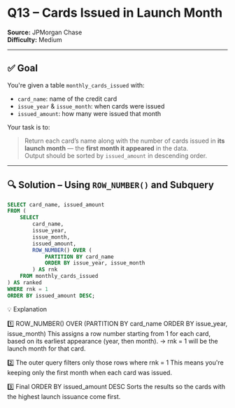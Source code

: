 # Q13 – Cards Issued in Launch Month  
**Source:** JPMorgan Chase  
**Difficulty:** Medium  

---

## ✅ Goal  
You're given a table `monthly_cards_issued` with:

- `card_name`: name of the credit card  
- `issue_year` & `issue_month`: when cards were issued  
- `issued_amount`: how many were issued that month  

Your task is to:  
> Return each card’s name along with the number of cards issued in **its launch month** — the **first month it appeared** in the data.  
> Output should be sorted by `issued_amount` in descending order.

---

## 🔍 Solution – Using `ROW_NUMBER()` and Subquery

```sql
SELECT card_name, issued_amount
FROM (
    SELECT 
        card_name,
        issue_year,
        issue_month,
        issued_amount,
        ROW_NUMBER() OVER (
            PARTITION BY card_name
            ORDER BY issue_year, issue_month
        ) AS rnk
    FROM monthly_cards_issued
) AS ranked
WHERE rnk = 1
ORDER BY issued_amount DESC;
```

💡 Explanation

1️⃣ ROW_NUMBER() OVER (PARTITION BY card_name ORDER BY issue_year, issue_month)
This assigns a row number starting from 1 for each card, based on its earliest appearance (year, then month).
→ rnk = 1 will be the launch month for that card.

2️⃣ The outer query filters only those rows where rnk = 1
This means you're keeping only the first month when each card was issued.

3️⃣ Final ORDER BY issued_amount DESC
Sorts the results so the cards with the highest launch issuance come first.
